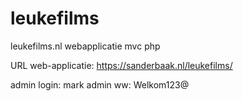 # leukefilms
leukefilms.nl webapplicatie mvc php

URL web-applicatie: https://sanderbaak.nl/leukefilms/

admin login: mark
admin ww: Welkom123@


